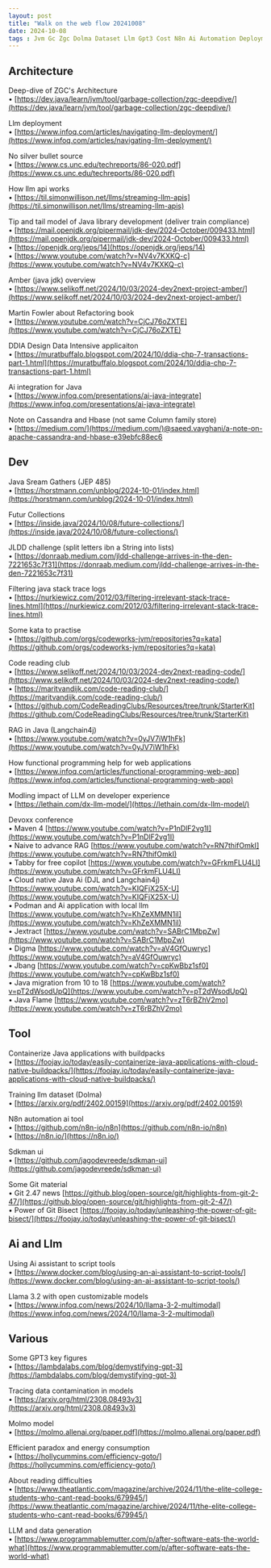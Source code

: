 ```yaml
---
layout: post
title: "Walk on the web flow 20241008"
date: 2024-10-08
tags : Jvm Gc Zgc Dolma Dataset Llm Gpt3 Cost N8n Ai Automation Deployment Sdkman Distribution Silverbullet Log Stacktrace Filter Llm Molmo Contamination Tracing Dolma Energy Paradox Kata Llm Api Jdk Library Releasetrain Amber Java Martinfowler Refactoring Book Reading Students Codereadingclub Data Rag Langchain4j Functional Modeling Open Custom Llama Llama32 Ddia Dataintensive Devoxx Maven4 Tabby Djl Langchain4j Podman Jextract Jbang Java10 Java18 Javaflame Challenge Streamgathers Jep485 Collections Git Bisect Script Aiassistant Cassandra Columnfamily Hbase Buildpack Container 
---
```


## Architecture  

Deep-dive of ZGC's Architecture       
	• [https://dev.java/learn/jvm/tool/garbage-collection/zgc-deepdive/](https://dev.java/learn/jvm/tool/garbage-collection/zgc-deepdive/)     

Llm deployment       
	• [https://www.infoq.com/articles/navigating-llm-deployment/](https://www.infoq.com/articles/navigating-llm-deployment/)      

No silver bullet source    
	• [https://www.cs.unc.edu/techreports/86-020.pdf](https://www.cs.unc.edu/techreports/86-020.pdf)      

How llm api works     
	• [https://til.simonwillison.net/llms/streaming-llm-apis](https://til.simonwillison.net/llms/streaming-llm-apis)      

Tip and tail model of Java library development (deliver train compliance)         
	• [https://mail.openjdk.org/pipermail/jdk-dev/2024-October/009433.html](https://mail.openjdk.org/pipermail/jdk-dev/2024-October/009433.html)         
	• [https://openjdk.org/jeps/14](https://openjdk.org/jeps/14)       
	• [https://www.youtube.com/watch?v=NV4v7KXKQ-c](https://www.youtube.com/watch?v=NV4v7KXKQ-c)        

Amber (java jdk) overview        
	• [https://www.selikoff.net/2024/10/03/2024-dev2next-project-amber/](https://www.selikoff.net/2024/10/03/2024-dev2next-project-amber/)      

Martin Fowler about Refactoring book          
	• [https://www.youtube.com/watch?v=CjCJ76oZXTE](https://www.youtube.com/watch?v=CjCJ76oZXTE)            

DDIA Design Data Intensive applicaiton     
	• [https://muratbuffalo.blogspot.com/2024/10/ddia-chp-7-transactions-part-1.html](https://muratbuffalo.blogspot.com/2024/10/ddia-chp-7-transactions-part-1.html)      

Ai integration for Java        
	• [https://www.infoq.com/presentations/ai-java-integrate](https://www.infoq.com/presentations/ai-java-integrate)      

Note on Cassandra and Hbase (not same Column family store)     
	• [https://medium.com/](https://medium.com/)@saeed.vayghani/a-note-on-apache-cassandra-and-hbase-e39ebfc88ec6      

## Dev   

Java Sream Gathers (JEP 485)      
	• [https://horstmann.com/unblog/2024-10-01/index.html](https://horstmann.com/unblog/2024-10-01/index.html)       

Futur Collections     
	• [https://inside.java/2024/10/08/future-collections/](https://inside.java/2024/10/08/future-collections/)      

JLDD challenge (split letters ibn a String into lists)        
	• [https://donraab.medium.com/jldd-challenge-arrives-in-the-den-7221653c7f31](https://donraab.medium.com/jldd-challenge-arrives-in-the-den-7221653c7f31)      

Filtering java stack trace logs       
	• [https://nurkiewicz.com/2012/03/filtering-irrelevant-stack-trace-lines.html](https://nurkiewicz.com/2012/03/filtering-irrelevant-stack-trace-lines.html)      

Some kata to practise          
	• [https://github.com/orgs/codeworks-jvm/repositories?q=kata](https://github.com/orgs/codeworks-jvm/repositories?q=kata)       


Code reading club           
	• [https://www.selikoff.net/2024/10/03/2024-dev2next-reading-code/](https://www.selikoff.net/2024/10/03/2024-dev2next-reading-code/)      
	• [https://maritvandijk.com/code-reading-club/](https://maritvandijk.com/code-reading-club/)        
	• [https://github.com/CodeReadingClubs/Resources/tree/trunk/StarterKit](https://github.com/CodeReadingClubs/Resources/tree/trunk/StarterKit)      

RAG in Java (Langchain4j)       
	• [https://www.youtube.com/watch?v=0yJV7iW1hFk](https://www.youtube.com/watch?v=0yJV7iW1hFk)      

How functional programming help for web applications        
	• [https://www.infoq.com/articles/functional-programming-web-app](https://www.infoq.com/articles/functional-programming-web-app)      


Modling impact of LLM on developer experience     
	• [https://lethain.com/dx-llm-model/](https://lethain.com/dx-llm-model/)      

Devoxx conference     
	• Maven 4 [https://www.youtube.com/watch?v=P1nDlF2vg1I](https://www.youtube.com/watch?v=P1nDlF2vg1I)    
	• Naive to advance RAG [https://www.youtube.com/watch?v=RN7thifOmkI](https://www.youtube.com/watch?v=RN7thifOmkI)      
	• Tabby for free copilot [https://www.youtube.com/watch?v=GFrkmFLU4LI](https://www.youtube.com/watch?v=GFrkmFLU4LI)     
	• Cloud native Java Ai (DJL and Langchain4j) [https://www.youtube.com/watch?v=KIQFjX25X-U](https://www.youtube.com/watch?v=KIQFjX25X-U)    
	• Podman and Ai application with local llm [https://www.youtube.com/watch?v=KhZeXMMN1iI](https://www.youtube.com/watch?v=KhZeXMMN1iI)    
	• Jextract [https://www.youtube.com/watch?v=SABrC1MbpZw](https://www.youtube.com/watch?v=SABrC1MbpZw)     
	• Digma [https://www.youtube.com/watch?v=aV4GfOuwryc](https://www.youtube.com/watch?v=aV4GfOuwryc)     
	• Jbang [https://www.youtube.com/watch?v=cpKwBbz1sf0](https://www.youtube.com/watch?v=cpKwBbz1sf0)     
	• Java migration from 10 to 18 [https://www.youtube.com/watch?v=pT2dWsodUpQ](https://www.youtube.com/watch?v=pT2dWsodUpQ)    
	• Java Flame [https://www.youtube.com/watch?v=zT6rBZhV2mo](https://www.youtube.com/watch?v=zT6rBZhV2mo)     
	
	

## Tool   

Containerize Java applications with buildpacks     
	• [https://foojay.io/today/easily-containerize-java-applications-with-cloud-native-buildpacks/](https://foojay.io/today/easily-containerize-java-applications-with-cloud-native-buildpacks/)      

Training llm dataset (Dolma)       
	• [https://arxiv.org/pdf/2402.00159](https://arxiv.org/pdf/2402.00159)       


N8n automation ai tool      
	• [https://github.com/n8n-io/n8n](https://github.com/n8n-io/n8n)        
	• [https://n8n.io/](https://n8n.io/)       

Sdkman ui     
	• [https://github.com/jagodevreede/sdkman-ui](https://github.com/jagodevreede/sdkman-ui)      

Some Git material       
	• Git 2.47 news [https://github.blog/open-source/git/highlights-from-git-2-47/](https://github.blog/open-source/git/highlights-from-git-2-47/)        
	• Power of Git Bisect [https://foojay.io/today/unleashing-the-power-of-git-bisect/](https://foojay.io/today/unleashing-the-power-of-git-bisect/)         

## Ai and Llm

Using Ai assistant to script tools       
	• [https://www.docker.com/blog/using-an-ai-assistant-to-script-tools/](https://www.docker.com/blog/using-an-ai-assistant-to-script-tools/)       

Llama 3.2 with open customizable models        
	• [https://www.infoq.com/news/2024/10/llama-3-2-multimodal](https://www.infoq.com/news/2024/10/llama-3-2-multimodal)       

## Various

Some GPT3 key figures       
	• [https://lambdalabs.com/blog/demystifying-gpt-3](https://lambdalabs.com/blog/demystifying-gpt-3)      

Tracing data contamination in models      
	• [https://arxiv.org/html/2308.08493v3](https://arxiv.org/html/2308.08493v3)       

Molmo model        
	• [https://molmo.allenai.org/paper.pdf](https://molmo.allenai.org/paper.pdf)      

Efficient paradox and energy consumption       
	• [https://hollycummins.com/efficiency-goto/](https://hollycummins.com/efficiency-goto/)       

About reading difficulties    
	• [https://www.theatlantic.com/magazine/archive/2024/11/the-elite-college-students-who-cant-read-books/679945/](https://www.theatlantic.com/magazine/archive/2024/11/the-elite-college-students-who-cant-read-books/679945/)          

LLM and data generation             
	• [https://www.programmablemutter.com/p/after-software-eats-the-world-what](https://www.programmablemutter.com/p/after-software-eats-the-world-what)      
